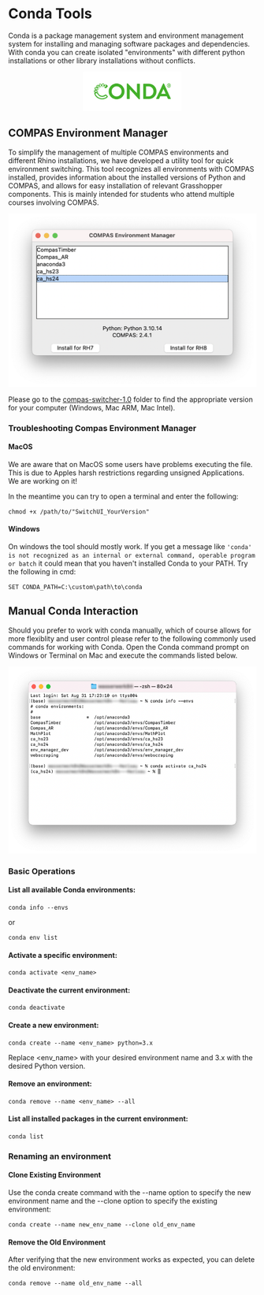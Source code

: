 # Conda Tools
Conda is a package management system and environment management system for installing and managing software packages and dependencies. With conda you can create isolated "environments" with different python installations or other library installations without conflicts.

<p align="middle">
<img src="images/conda.png" alt="conda" height="80"/>
</p>

## COMPAS Environment Manager

To simplify the management of multiple COMPAS environments and different Rhino installations, we have developed a utility tool for quick environment switching. This tool recognizes all environments with COMPAS installed, provides information about the installed versions of Python and COMPAS, and allows for easy installation of relevant Grasshopper components. This is mainly intended for students who attend multiple courses involving COMPAS.

![Compas Switcher Tool](/getting-started/conda-tools/images/COMPAS-Switch.png)

Please go to the [compas-switcher-1.0](/getting-started/conda-tools/compas-switcher-1.0) folder to find the appropriate version for your computer (Windows, Mac ARM, Mac Intel).

### Troubleshooting Compas Environment Manager

#### MacOS

We are aware that on MacOS some users have problems executing the file. This is due to Apples harsh restrictions regarding unsigned Applications. We are working on it!

In the meantime you can try to open a terminal and enter the following:

```
chmod +x /path/to/"SwitchUI_YourVersion"
```

#### Windows

On windows the tool should mostly work. If you get a message like
`'conda' is not recognized as an internal or external command, operable program or batch` it could mean that you haven't installed Conda to your PATH. Try the following in cmd:

```
SET CONDA_PATH=C:\custom\path\to\conda
```

## Manual Conda Interaction

Should you prefer to work with conda manually, which of course allows for more flexiblity and user control please refer to the following commonly used commands for working with Conda. Open the Conda command prompt on Windows or Terminal on Mac and execute the commands listed below.

<p align="middle">
<img src="images/Terminal.png" alt="Terminal" height="380"/>
</p>

### Basic Operations

#### List all available Conda environments:
```
conda info --envs
```
or
```
conda env list
```

#### Activate a specific environment:
```
conda activate <env_name>
```

#### Deactivate the current environment:
```
conda deactivate
```

#### Create a new environment:
```
conda create --name <env_name> python=3.x
```
Replace <env_name> with your desired environment name and 3.x with the desired Python version.

#### Remove an environment:
```
conda remove --name <env_name> --all
```

#### List all installed packages in the current environment:
```
conda list
```

### Renaming an environment

#### Clone Existing Environment 

Use the conda create command with the --name option to specify the new environment name and the --clone option to specify the existing environment:

```
conda create --name new_env_name --clone old_env_name
```

#### Remove the Old Environment

After verifying that the new environment works as expected, you can delete 
the old environment:

```
conda remove --name old_env_name --all
```